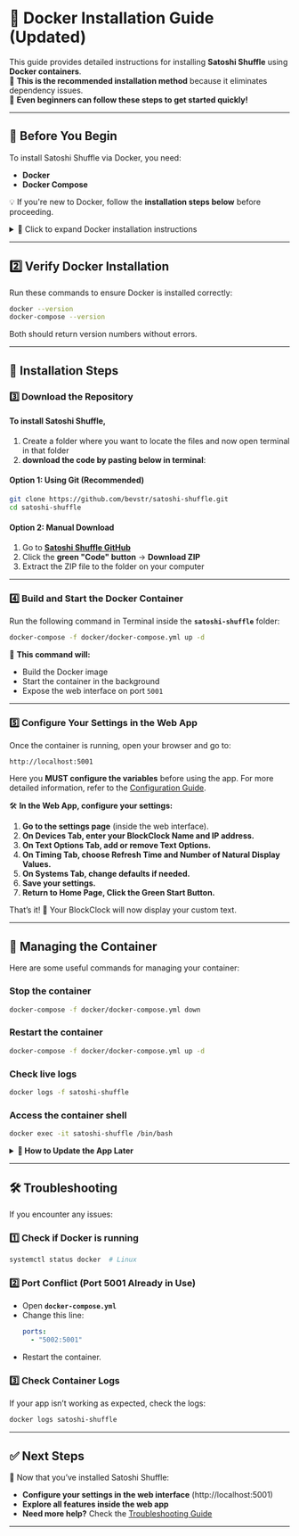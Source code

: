 # 📌 Docker Installation Guide (Updated)

This guide provides detailed instructions for installing **Satoshi Shuffle** using **Docker containers**.  
💪 **This is the recommended installation method** because it eliminates dependency issues.  
💪 **Even beginners can follow these steps to get started quickly!**

---

## 🔹 Before You Begin

To install Satoshi Shuffle via Docker, you need:  
- **Docker**  
- **Docker Compose**  

💡 If you're new to Docker, follow the **installation steps below** before proceeding.

<details>
  <summary>🔹 Click to expand Docker installation instructions</summary>

### **MacOS**
1. **Check if Homebrew is installed**  
   Open **Terminal** and run:  
   ```bash
   brew --version
   ```
   If it returns "command not found," install Homebrew:  
   ```bash
   /bin/bash -c "$(curl -fsSL https://raw.githubusercontent.com/Homebrew/install/HEAD/install.sh)"
   ```

2. **Install Docker**  
   ```bash
   brew install --cask docker
   brew install docker-compose
   ```

3. **Start Docker Desktop**  
   Open **Docker Desktop** and wait for it to finish loading.

---

### **Ubuntu/Debian (Linux)**
```bash
sudo apt update
sudo apt install docker.io docker-compose
sudo usermod -aG docker $USER  # Add yourself to the Docker group
```
Then **restart your machine** for the changes to take effect.

---

### **Windows**
1. Download **Docker Desktop** from [docker.com](https://www.docker.com/products/docker-desktop).  
2. Install and **restart your computer**.  
3. Open **Docker Desktop** and wait until it's fully running.
</details>

---

## 2️⃣ Verify Docker Installation
Run these commands to ensure Docker is installed correctly:  
```bash
docker --version
docker-compose --version
```
Both should return version numbers without errors.

---

## 🚀 Installation Steps

### 3️⃣ Download the Repository
#### To install Satoshi Shuffle, 
1. Create a folder where you want to locate the files and now open terminal in that folder 
2. **download the code by pasting below in terminal**:

#### **Option 1: Using Git (Recommended)**
```bash
git clone https://github.com/bevstr/satoshi-shuffle.git
cd satoshi-shuffle
```

#### **Option 2: Manual Download**
1. Go to **[Satoshi Shuffle GitHub](https://github.com/bevstr/satoshi-shuffle)**  
2. Click the **green "Code" button** → **Download ZIP**  
3. Extract the ZIP file to the folder on your computer  

---

### 4️⃣ Build and Start the Docker Container
Run the following command in Terminal inside the **`satoshi-shuffle`** folder:
```bash
docker-compose -f docker/docker-compose.yml up -d
```

💪 **This command will:**  
- Build the Docker image  
- Start the container in the background  
- Expose the web interface on port `5001`  

---

### 5️⃣ Configure Your Settings in the Web App
Once the container is running, open your browser and go to:  
```
http://localhost:5001
```

Here you **MUST configure the variables** before using the app. For more detailed information, refer to the [Configuration Guide](docs/configuration.md).

🛠 **In the Web App, configure your settings:**
1. **Go to the settings page** (inside the web interface).  
2. **On Devices Tab, enter your BlockClock Name and IP address.**  
3. **On Text Options Tab, add or remove Text Options.**  
4. **On Timing Tab, choose Refresh Time and Number of Natural Display Values.**  
5. **On Systems Tab, change defaults if needed.**  
6. **Save your settings.**  
7. **Return to Home Page, Click the Green Start Button.**  

That’s it! 🎉 Your BlockClock will now display your custom text.

---

## 🔄 Managing the Container
Here are some useful commands for managing your container:

### **Stop the container**  
```bash
docker-compose -f docker/docker-compose.yml down
```

### **Restart the container**  
```bash
docker-compose -f docker/docker-compose.yml up -d
```

### **Check live logs**  
```bash
docker logs -f satoshi-shuffle
```

### **Access the container shell**  
```bash
docker exec -it satoshi-shuffle /bin/bash
```
<details>
<summary><strong>🔄 How to Update the App Later</strong></summary>

If you've already installed Satoshi Shuffle and want to update it to the latest version from GitHub, just follow these steps:

1. **Open a terminal inside your container** (or SSH into it if you're running it remotely).

2. **Navigate to the `docker` folder** inside the app directory:

   ```bash
   cd docker
   ```

3. **Run the update script** to automatically pull the latest changes and rebuild the app:

   ```bash
   bash update.sh
   ```
      ```bash
   # Or if you've made it executable: ./update.sh
   ```


This script will:
- 🧠 Pull the latest code from the current Git branch
- 🔨 Rebuild the Docker container
- 🚀 Restart the app with the new changes

Once complete, open your browser and go to either:

- `http://localhost:5001` (if you're running the container on your local machine)
- or `http://<container-ip>:5001` (replace `<container-ip>` with the actual IP address of your container)

Then click **Play** to start the app. ✅

</details>



---

## 🛠 Troubleshooting
If you encounter any issues:

### **1️⃣ Check if Docker is running**  
```bash
systemctl status docker  # Linux
```

### **2️⃣ Port Conflict (Port 5001 Already in Use)**
- Open **`docker-compose.yml`**  
- Change this line:
  ```yaml
  ports:
    - "5002:5001"
  ```
- Restart the container.

### **3️⃣ Check Container Logs**
If your app isn’t working as expected, check the logs:
```bash
docker logs satoshi-shuffle
```

---

## ✅ Next Steps
🚀 Now that you’ve installed Satoshi Shuffle:  
- **Configure your settings in the web interface** (http://localhost:5001)  
- **Explore all features inside the web app**  
- **Need more help?** Check the [Troubleshooting Guide](docs/troubleshooting.md)  

---


